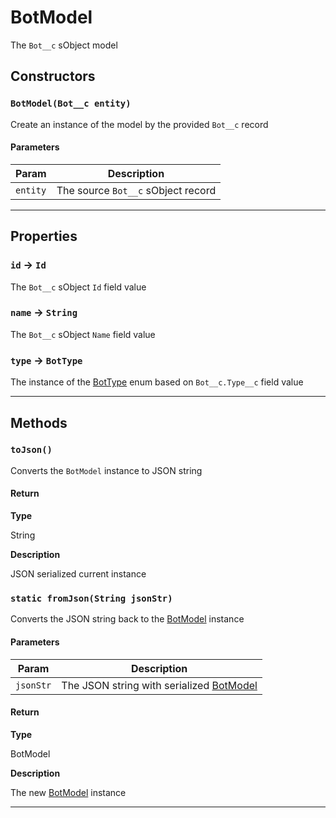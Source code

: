 # BotModel

The `Bot__c` sObject model

## Constructors

### `BotModel(Bot__c entity)`

Create an instance of the model by the provided `Bot__c` record

#### Parameters

| Param    | Description                        |
| -------- | ---------------------------------- |
| `entity` | The source `Bot__c` sObject record |

---

## Properties

### `id` → `Id`

The `Bot__c` sObject `Id` field value

### `name` → `String`

The `Bot__c` sObject `Name` field value

### `type` → `BotType`

The instance of the [BotType](/types/Enums/BotType.md) enum based on `Bot__c.Type__c` field value

---

## Methods

### `toJson()`

Converts the `BotModel` instance to JSON string

#### Return

**Type**

String

**Description**

JSON serialized current instance

### `static fromJson(String jsonStr)`

Converts the JSON string back to the [BotModel](/types/Classes/BotModel.md) instance

#### Parameters

| Param     | Description                                                            |
| --------- | ---------------------------------------------------------------------- |
| `jsonStr` | The JSON string with serialized [BotModel](/types/Classes/BotModel.md) |

#### Return

**Type**

BotModel

**Description**

The new [BotModel](/types/Classes/BotModel.md) instance

---
